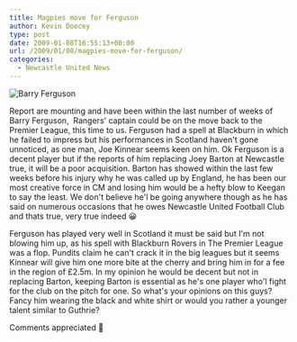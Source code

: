```yaml
---
title: Magpies move for Ferguson
author: Kevin Doocey
type: post
date: 2009-01-08T16:55:13+00:00
url: /2009/01/08/magpies-move-for-ferguson/
categories:
  - Newcastle United News
---
```


![Barry Ferguson](https://static.guim.co.uk/sys-images/Football/Pix/pictures/2008/07/10/daviddaviesPA460.jpg "Ferguson to replace Barton?")

Report are mounting and have been within the last number of weeks of Barry Ferguson,  Rangers' captain could be on the move back to the Premier League, this time to us. Ferguson had a spell at Blackburn in which he failed to impress but his performances in Scotland haven't gone unnoticed, as one man, Joe Kinnear seems keen on him. Ok Ferguson is a decent player but if the reports of him replacing Joey Barton at Newcastle true, it will be a poor acquisition. Barton has showed within the last few weeks before his injury why he was called up by England, he has been our most creative force in CM and losing him would be a hefty blow to Keegan to say the least. We don't believe he'l be going anywhere though as he has said on numerous occasions that he owes Newcastle United Football Club and thats true, very true indeed 😀

Ferguson has played very well in Scotland it must be said but I'm not blowing him up, as his spell with Blackburn Rovers in The Premier League was a flop. Pundits claim he can't crack it in the big leagues but it seems Kinnear will give him one more bite at the cherry and bring him in for a fee in the region of £2.5m. In my opinion he would be decent but not in replacing Barton, keeping Barton is essential as he's one player who'l fight for the club on the pitch for one. So what's your opinions on this guys? Fancy him wearing the black and white shirt or would you rather a younger talent similar to Guthrie?

Comments appreciated 🙂
